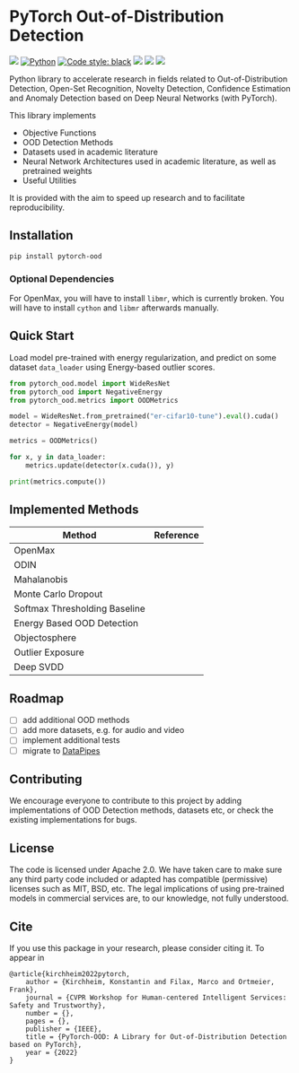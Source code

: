 # PyTorch Out-of-Distribution Detection

<a href=""><img src="https://img.shields.io/pypi/v/pytorch-ood.svg?color=brightgreen"></a>
<a href="https://www.python.org/"><img alt="Python" src="https://img.shields.io/badge/-Python 3.7+-blue?logo=python&logoColor=white"></a>
<a href="https://black.readthedocs.io/en/stable/"><img alt="Code style: black" src="https://img.shields.io/badge/code%20style-black-black.svg?labelColor=gray"></a>
<a href=""><img src="https://static.pepy.tech/badge/pytorch-ood"></a>
<a><img src="https://gitlab.com/kkirchheim/pytorch-ood/badges/dev/pipeline.svg"></a>
<a><img src="https://gitlab.com/kkirchheim/pytorch-ood/badges/dev/coverage.svg"></a>


Python library to accelerate research in fields related to Out-of-Distribution Detection, Open-Set Recognition,
Novelty Detection, Confidence Estimation and Anomaly Detection based on Deep Neural Networks (with PyTorch).

This library implements

- Objective Functions
- OOD Detection Methods
- Datasets used in academic literature
- Neural Network Architectures used in academic literature, as well as pretrained weights
- Useful Utilities

It is provided with the aim to speed up research and to facilitate reproducibility.


## Installation

```shell
pip install pytorch-ood
```

### Optional Dependencies
For OpenMax, you will have to install `libmr`, which is currently broken.
You will have to install `cython` and `libmr` afterwards manually.


## Quick Start
Load model pre-trained with energy regularization, and predict on some dataset `data_loader` using
Energy-based outlier scores.
```python
from pytorch_ood.model import WideResNet
from pytorch_ood import NegativeEnergy
from pytorch_ood.metrics import OODMetrics

model = WideResNet.from_pretrained("er-cifar10-tune").eval().cuda()
detector = NegativeEnergy(model)

metrics = OODMetrics()

for x, y in data_loader:
    metrics.update(detector(x.cuda()), y)

print(metrics.compute())
```


## Implemented Methods

| Method       | Reference     |
|--------------|-----------|
| OpenMax      |   |
| ODIN |      |
| Mahalanobis      |   |
| Monte Carlo Dropout      |   |
| Softmax Thresholding Baseline      |   |
| Energy Based OOD Detection      |   |
| Objectosphere      |   |
| Outlier Exposure      |   |
| Deep SVDD      |   |


## Roadmap
- [ ] add additional OOD methods
- [ ] add more datasets, e.g. for audio and video
- [ ] implement additional tests
- [ ] migrate to [DataPipes](https://github.com/pytorch/data)

## Contributing
We encourage everyone to contribute to this project by adding implementations of OOD Detection methods, datasets etc,
or check the existing implementations for bugs.

## License
The code is licensed under Apache 2.0. We have taken care to make sure any third party code included or adapted has compatible (permissive) licenses such as MIT, BSD, etc.
The legal implications of using pre-trained models in commercial services are, to our knowledge, not fully understood.

## Cite
If you use this package in your research, please consider citing it.
To appear in
```text
@article{kirchheim2022pytorch,
	author = {Kirchheim, Konstantin and Filax, Marco and Ortmeier, Frank},
	journal = {CVPR Workshop for Human-centered Intelligent Services: Safety and Trustworthy},
	number = {},
	pages = {},
	publisher = {IEEE},
	title = {PyTorch-OOD: A Library for Out-of-Distribution Detection based on PyTorch},
	year = {2022}
}
```
